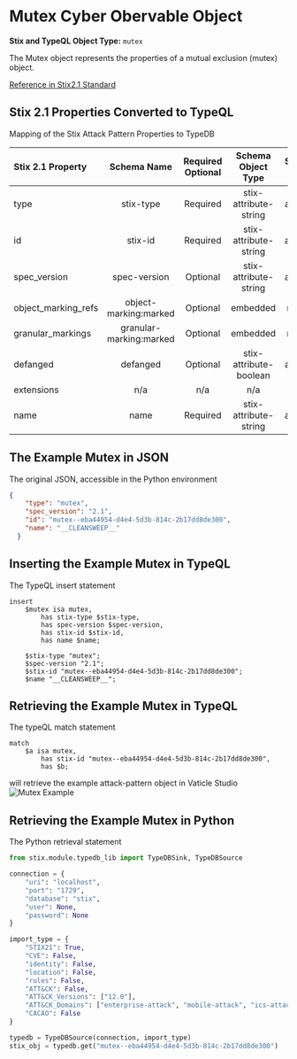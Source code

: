 # Mutex Cyber Obervable Object

**Stix and TypeQL Object Type:**  `mutex`

The Mutex object represents the properties of a mutual exclusion (mutex) object.

[Reference in Stix2.1 Standard](https://docs.oasis-open.org/cti/stix/v2.1/os/stix-v2.1-os.html#_f92nr9plf58y)
## Stix 2.1 Properties Converted to TypeQL
Mapping of the Stix Attack Pattern Properties to TypeDB

|  Stix 2.1 Property    |           Schema Name             | Required  Optional  |      Schema Object Type | Schema Parent  |
|:--------------------|:--------------------------------:|:------------------:|:------------------------:|:-------------:|
|  type                 |            stix-type              |      Required       |  stix-attribute-string    |   attribute    |
|  id                   |             stix-id               |      Required       |  stix-attribute-string    |   attribute    |
|  spec_version         |           spec-version            |      Optional       |  stix-attribute-string    |   attribute    |
|  object_marking_refs  |      object-marking:marked        |      Optional       |   embedded     |relation |
|  granular_markings    |     granular-marking:marked       |      Optional       |   embedded     |relation |
| defanged |defanged |      Optional       |stix-attribute-boolean |   attribute    |
|  extensions           |               n/a                 |        n/a          |           n/a             |      n/a       |
| name |name |      Required       |  stix-attribute-string    |   attribute    |

## The Example Mutex in JSON
The original JSON, accessible in the Python environment
```json
{
    "type": "mutex",  
    "spec_version": "2.1",  
    "id": "mutex--eba44954-d4e4-5d3b-814c-2b17dd8de300",  
    "name": "__CLEANSWEEP__"  
  }
```


## Inserting the Example Mutex in TypeQL
The TypeQL insert statement
```typeql
insert 
    $mutex isa mutex,
        has stix-type $stix-type,
        has spec-version $spec-version,
        has stix-id $stix-id,
        has name $name;
    
    $stix-type "mutex";
    $spec-version "2.1";
    $stix-id "mutex--eba44954-d4e4-5d3b-814c-2b17dd8de300";
    $name "__CLEANSWEEP__";
```

## Retrieving the Example Mutex in TypeQL
The typeQL match statement

```typeql
match
    $a isa mutex,
        has stix-id "mutex--eba44954-d4e4-5d3b-814c-2b17dd8de300",
        has $b;
```


will retrieve the example attack-pattern object in Vaticle Studio
![Mutex Example](./img/mutex.png)

## Retrieving the Example Mutex  in Python
The Python retrieval statement

```python
from stix.module.typedb_lib import TypeDBSink, TypeDBSource

connection = {
    "uri": "localhost",
    "port": "1729",
    "database": "stix",
    "user": None,
    "password": None
}

import_type = {
    "STIX21": True,
    "CVE": False,
    "identity": False,
    "location": False,
    "rules": False,
    "ATT&CK": False,
    "ATT&CK_Versions": ["12.0"],
    "ATT&CK_Domains": ["enterprise-attack", "mobile-attack", "ics-attack"],
    "CACAO": False
}

typedb = TypeDBSource(connection, import_type)
stix_obj = typedb.get("mutex--eba44954-d4e4-5d3b-814c-2b17dd8de300")
```

